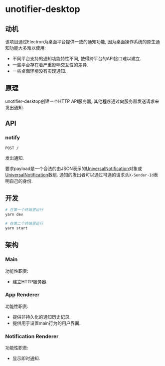 # unotifier-desktop
## 动机
该项目通过Electron为桌面平台提供一致的通知功能, 因为桌面操作系统的原生通知功能大多难以使用:
- 不同平台支持的通知功能特性不同, 使得跨平台的API接口难以建立.
- 一些平台存在着严重影响交互性的差异.
- 一些桌面环境没有实现通知.

## 原理
unotifier-desktop创建一个HTTP API服务器, 其他程序通过向服务器发送请求来发出通知.

## API
### notify
`POST /`

发出通知.

要求payload是一个合法的由JSON表示的[UniversalNotification]对象或[UniversalNotification]数组.
通知的发出者可以通过可选的请求头`X-Sender-Id`表明自己的身份.

[UniversalNotification]: https://github.com/UniversalNotification/spec

## 开发
```sh
# 在第一个终端里运行
yarn dev

# 在第二个终端里运行
yarn start
```

## 架构
### Main
功能性职责:
- 建立HTTP服务器.

### App Renderer
功能性职责:
- 提供非持久化的通知历史记录.
- 提供用于设置main行为的用户界面.

### Notification Renderer
功能性职责:
- 显示即时通知.
